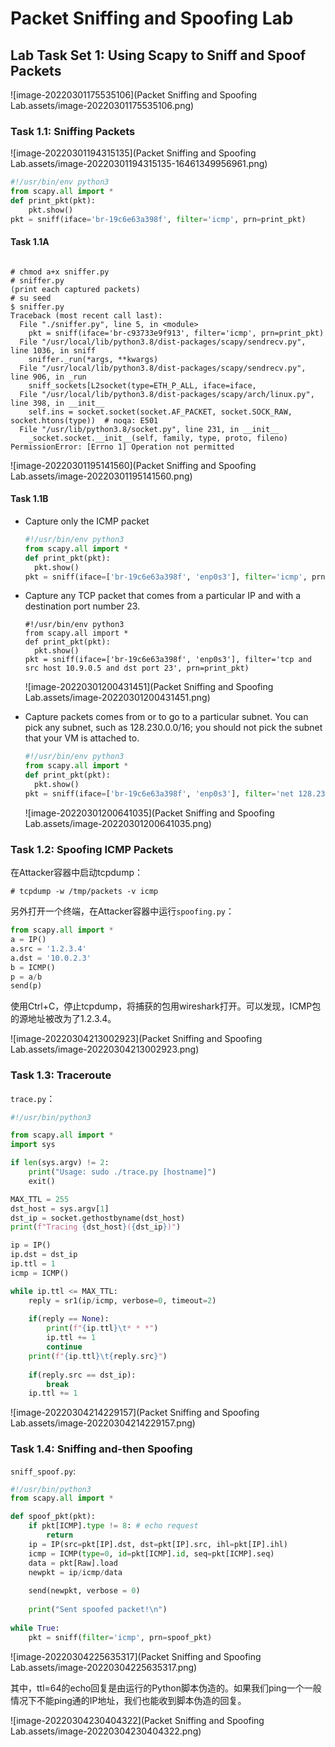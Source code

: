 # Packet Sniffing and Spoofing Lab

## Lab Task Set 1: Using Scapy to Sniff and Spoof Packets

![image-20220301175535106](Packet Sniffing and Spoofing Lab.assets/image-20220301175535106.png)

### Task 1.1: Sniffing Packets

![image-20220301194315135](Packet Sniffing and Spoofing Lab.assets/image-20220301194315135-16461349956961.png)

```python
#!/usr/bin/env python3
from scapy.all import *
def print_pkt(pkt):
	pkt.show()
pkt = sniff(iface='br-19c6e63a398f', filter='icmp', prn=print_pkt)
```

#### Task 1.1A

```shell

# chmod a+x sniffer.py
# sniffer.py
(print each captured packets)
# su seed
$ sniffer.py
Traceback (most recent call last):
  File "./sniffer.py", line 5, in <module>
    pkt = sniff(iface='br-c93733e9f913', filter='icmp', prn=print_pkt)
  File "/usr/local/lib/python3.8/dist-packages/scapy/sendrecv.py", line 1036, in sniff
    sniffer._run(*args, **kwargs)
  File "/usr/local/lib/python3.8/dist-packages/scapy/sendrecv.py", line 906, in _run
    sniff_sockets[L2socket(type=ETH_P_ALL, iface=iface,
  File "/usr/local/lib/python3.8/dist-packages/scapy/arch/linux.py", line 398, in __init__
    self.ins = socket.socket(socket.AF_PACKET, socket.SOCK_RAW, socket.htons(type))  # noqa: E501
  File "/usr/lib/python3.8/socket.py", line 231, in __init__
    _socket.socket.__init__(self, family, type, proto, fileno)
PermissionError: [Errno 1] Operation not permitted

```

![image-20220301195141560](Packet Sniffing and Spoofing Lab.assets/image-20220301195141560.png)

#### Task 1.1B

* Capture only the ICMP packet

  ```python
  #!/usr/bin/env python3
  from scapy.all import *
  def print_pkt(pkt):
  	pkt.show()
  pkt = sniff(iface=['br-19c6e63a398f', 'enp0s3'], filter='icmp', prn=print_pkt)
  ```

* Capture any TCP packet that comes from a particular IP and with a destination port number 23.

  ```shell
  #!/usr/bin/env python3
  from scapy.all import *
  def print_pkt(pkt):
  	pkt.show()
  pkt = sniff(iface=['br-19c6e63a398f', 'enp0s3'], filter='tcp and src host 10.9.0.5 and dst port 23', prn=print_pkt)
  ```

  ![image-20220301200431451](Packet Sniffing and Spoofing Lab.assets/image-20220301200431451.png)

* Capture packets comes from or to go to a particular subnet. You can pick any subnet, such as
  128.230.0.0/16; you should not pick the subnet that your VM is attached to.

  ```python
  #!/usr/bin/env python3
  from scapy.all import *
  def print_pkt(pkt):
  	pkt.show()
  pkt = sniff(iface=['br-19c6e63a398f', 'enp0s3'], filter='net 128.230.0.0/16', prn=print_pkt)
  ```

  ![image-20220301200641035](Packet Sniffing and Spoofing Lab.assets/image-20220301200641035.png)

### Task 1.2: Spoofing ICMP Packets

在Attacker容器中启动tcpdump：
```shell
# tcpdump -w /tmp/packets -v icmp

```


另外打开一个终端，在Attacker容器中运行`spoofing.py`：


```python
from scapy.all import *
a = IP()
a.src = '1.2.3.4'
a.dst = '10.0.2.3'
b = ICMP()
p = a/b
send(p)

```

使用Ctrl+C，停止tcpdump，将捕获的包用wireshark打开。可以发现，ICMP包的源地址被改为了1.2.3.4。

![image-20220304213002923](Packet Sniffing and Spoofing Lab.assets/image-20220304213002923.png)

### Task 1.3: Traceroute

`trace.py`：

```python
#!/usr/bin/python3

from scapy.all import *
import sys

if len(sys.argv) != 2:
    print("Usage: sudo ./trace.py [hostname]")
    exit()

MAX_TTL = 255
dst_host = sys.argv[1]
dst_ip = socket.gethostbyname(dst_host)
print(f"Tracing {dst_host}({dst_ip})")

ip = IP()
ip.dst = dst_ip
ip.ttl = 1
icmp = ICMP()

while ip.ttl <= MAX_TTL:
    reply = sr1(ip/icmp, verbose=0, timeout=2)
    
    if(reply == None):
        print(f"{ip.ttl}\t* * *")
        ip.ttl += 1
        continue
    print(f"{ip.ttl}\t{reply.src}")
    
    if(reply.src == dst_ip):
        break
    ip.ttl += 1

```

![image-20220304214229157](Packet Sniffing and Spoofing Lab.assets/image-20220304214229157.png)

### Task 1.4: Sniffing and-then Spoofing

`sniff_spoof.py`:

```python
#!/usr/bin/python3
from scapy.all import *

def spoof_pkt(pkt):
    if pkt[ICMP].type != 8: # echo request
        return
    ip = IP(src=pkt[IP].dst, dst=pkt[IP].src, ihl=pkt[IP].ihl)
    icmp = ICMP(type=0, id=pkt[ICMP].id, seq=pkt[ICMP].seq)
    data = pkt[Raw].load
    newpkt = ip/icmp/data
    
    send(newpkt, verbose = 0)
    
    print("Sent spoofed packet!\n")
    
while True:
    pkt = sniff(filter='icmp', prn=spoof_pkt)
```

![image-20220304225635317](Packet Sniffing and Spoofing Lab.assets/image-20220304225635317.png)

其中，ttl=64的echo回复是由运行的Python脚本伪造的。如果我们ping一个一般情况下不能ping通的IP地址，我们也能收到脚本伪造的回复。

![image-20220304230404322](Packet Sniffing and Spoofing Lab.assets/image-20220304230404322.png)

